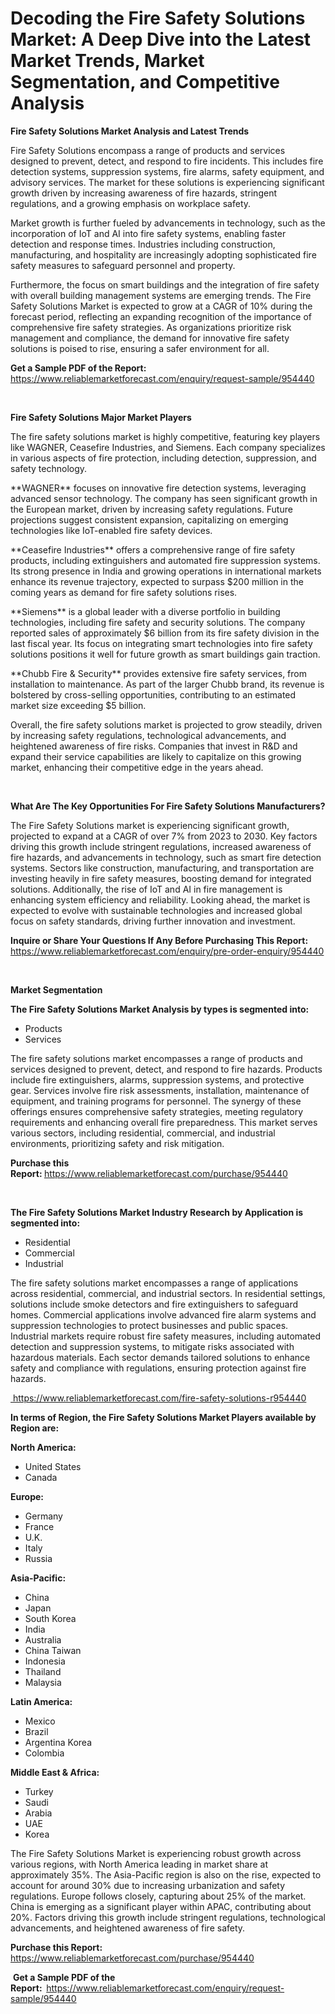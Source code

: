 <p><h1>Decoding the Fire Safety Solutions Market: A Deep Dive into the Latest Market Trends, Market Segmentation, and Competitive Analysis</h1></p><p><strong>Fire Safety Solutions Market Analysis and Latest Trends</strong></p>
<p><p>Fire Safety Solutions encompass a range of products and services designed to prevent, detect, and respond to fire incidents. This includes fire detection systems, suppression systems, fire alarms, safety equipment, and advisory services. The market for these solutions is experiencing significant growth driven by increasing awareness of fire hazards, stringent regulations, and a growing emphasis on workplace safety.</p><p>Market growth is further fueled by advancements in technology, such as the incorporation of IoT and AI into fire safety systems, enabling faster detection and response times. Industries including construction, manufacturing, and hospitality are increasingly adopting sophisticated fire safety measures to safeguard personnel and property.</p><p>Furthermore, the focus on smart buildings and the integration of fire safety with overall building management systems are emerging trends. The Fire Safety Solutions Market is expected to grow at a CAGR of 10% during the forecast period, reflecting an expanding recognition of the importance of comprehensive fire safety strategies. As organizations prioritize risk management and compliance, the demand for innovative fire safety solutions is poised to rise, ensuring a safer environment for all.</p></p>
<p><strong>Get a Sample PDF of the Report:&nbsp;</strong> <a href="https://www.reliablemarketforecast.com/enquiry/request-sample/954440?utm_campaign=3135&utm_medium=2&utm_source=Github&utm_content=ia&utm_term=18042025&utm_id=fire-safety-solutions">https://www.reliablemarketforecast.com/enquiry/request-sample/954440</a></p>
<p>&nbsp;</p>
<p><strong>Fire Safety Solutions Major Market Players</strong></p>
<p><p>The fire safety solutions market is highly competitive, featuring key players like WAGNER, Ceasefire Industries, and Siemens. Each company specializes in various aspects of fire protection, including detection, suppression, and safety technology.</p><p>**WAGNER** focuses on innovative fire detection systems, leveraging advanced sensor technology. The company has seen significant growth in the European market, driven by increasing safety regulations. Future projections suggest consistent expansion, capitalizing on emerging technologies like IoT-enabled fire safety devices.</p><p>**Ceasefire Industries** offers a comprehensive range of fire safety products, including extinguishers and automated fire suppression systems. Its strong presence in India and growing operations in international markets enhance its revenue trajectory, expected to surpass $200 million in the coming years as demand for fire safety solutions rises.</p><p>**Siemens** is a global leader with a diverse portfolio in building technologies, including fire safety and security solutions. The company reported sales of approximately $6 billion from its fire safety division in the last fiscal year. Its focus on integrating smart technologies into fire safety solutions positions it well for future growth as smart buildings gain traction.</p><p>**Chubb Fire & Security** provides extensive fire safety services, from installation to maintenance. As part of the larger Chubb brand, its revenue is bolstered by cross-selling opportunities, contributing to an estimated market size exceeding $5 billion.</p><p>Overall, the fire safety solutions market is projected to grow steadily, driven by increasing safety regulations, technological advancements, and heightened awareness of fire risks. Companies that invest in R&D and expand their service capabilities are likely to capitalize on this growing market, enhancing their competitive edge in the years ahead.</p></p>
<p>&nbsp;</p>
<p><strong>What Are The Key Opportunities For Fire Safety Solutions Manufacturers?</strong></p>
<p><p>The Fire Safety Solutions market is experiencing significant growth, projected to expand at a CAGR of over 7% from 2023 to 2030. Key factors driving this growth include stringent regulations, increased awareness of fire hazards, and advancements in technology, such as smart fire detection systems. Sectors like construction, manufacturing, and transportation are investing heavily in fire safety measures, boosting demand for integrated solutions. Additionally, the rise of IoT and AI in fire management is enhancing system efficiency and reliability. Looking ahead, the market is expected to evolve with sustainable technologies and increased global focus on safety standards, driving further innovation and investment.</p></p>
<p><strong>Inquire or Share Your Questions If Any Before Purchasing This Report:</strong> <a href="https://www.reliablemarketforecast.com/enquiry/pre-order-enquiry/954440?utm_campaign=3135&utm_medium=2&utm_source=Github&utm_content=ia&utm_term=18042025&utm_id=fire-safety-solutions">https://www.reliablemarketforecast.com/enquiry/pre-order-enquiry/954440</a></p>
<p>&nbsp;</p>
<p><strong>Market Segmentation</strong></p>
<p><strong>The Fire Safety Solutions Market Analysis by types is segmented into:</strong></p>
<p><ul><li>Products</li><li>Services</li></ul></p>
<p><p>The fire safety solutions market encompasses a range of products and services designed to prevent, detect, and respond to fire hazards. Products include fire extinguishers, alarms, suppression systems, and protective gear. Services involve fire risk assessments, installation, maintenance of equipment, and training programs for personnel. The synergy of these offerings ensures comprehensive safety strategies, meeting regulatory requirements and enhancing overall fire preparedness. This market serves various sectors, including residential, commercial, and industrial environments, prioritizing safety and risk mitigation.</p></p>
<p><strong>Purchase this Report:&nbsp;</strong><a href="https://www.reliablemarketforecast.com/purchase/954440?utm_campaign=3135&utm_medium=2&utm_source=Github&utm_content=ia&utm_term=18042025&utm_id=fire-safety-solutions">https://www.reliablemarketforecast.com/purchase/954440</a></p>
<p>&nbsp;</p>
<p><strong>The Fire Safety Solutions Market Industry Research by Application is segmented into:</strong></p>
<p><ul><li>Residential</li><li>Commercial</li><li>Industrial</li></ul></p>
<p><p>The fire safety solutions market encompasses a range of applications across residential, commercial, and industrial sectors. In residential settings, solutions include smoke detectors and fire extinguishers to safeguard homes. Commercial applications involve advanced fire alarm systems and suppression technologies to protect businesses and public spaces. Industrial markets require robust fire safety measures, including automated detection and suppression systems, to mitigate risks associated with hazardous materials. Each sector demands tailored solutions to enhance safety and compliance with regulations, ensuring protection against fire hazards.</p></p>
<p><a href="https://www.reliablemarketforecast.com/fire-safety-solutions-r954440?utm_campaign=3135&utm_medium=2&utm_source=Github&utm_content=ia&utm_term=18042025&utm_id=fire-safety-solutions">&nbsp;https://www.reliablemarketforecast.com/fire-safety-solutions-r954440</a></p>
<p><strong>In terms of Region, the Fire Safety Solutions Market Players available by Region are:</strong></p>
<p>
    <p> <strong> North America: </strong>
        <ul>
            <li>United States</li>
            <li>Canada</li>
        </ul>
        </p> 
    <p> <strong> Europe: </strong>
        <ul>
            <li>Germany</li>
            <li>France</li>
            <li>U.K.</li>
            <li>Italy</li>
            <li>Russia</li>
        </ul>
        </p> 
    <p> <strong> Asia-Pacific: </strong>
        <ul>
            <li>China</li>
            <li>Japan</li>
            <li>South Korea</li>
            <li>India</li>
            <li>Australia</li>
            <li>China Taiwan</li>
            <li>Indonesia</li>
            <li>Thailand</li>
            <li>Malaysia</li>
        </ul>
        </p> 
    <p> <strong> Latin America: </strong>
        <ul>
            <li>Mexico</li>
            <li>Brazil</li>
            <li>Argentina Korea</li>
            <li>Colombia</li>
        </ul>
        </p> 
    <p> <strong> Middle East & Africa: </strong>
        <ul>
            <li>Turkey</li>
            <li>Saudi</li>
            <li>Arabia</li>
            <li>UAE</li>
            <li>Korea</li>
        </ul>
    </p>
    </p>
<p><p>The Fire Safety Solutions Market is experiencing robust growth across various regions, with North America leading in market share at approximately 35%. The Asia-Pacific region is also on the rise, expected to account for around 30% due to increasing urbanization and safety regulations. Europe follows closely, capturing about 25% of the market. China is emerging as a significant player within APAC, contributing about 20%. Factors driving this growth include stringent regulations, technological advancements, and heightened awareness of fire safety.</p></p>
<p><strong>Purchase this Report: </strong><a href="https://www.reliablemarketforecast.com/purchase/954440?utm_campaign=3135&utm_medium=2&utm_source=Github&utm_content=ia&utm_term=18042025&utm_id=fire-safety-solutions">https://www.reliablemarketforecast.com/purchase/954440</a></p>
<p>&nbsp;<strong>Get a Sample PDF of the Report:&nbsp;&nbsp;</strong><a href="https://www.reliablemarketforecast.com/enquiry/request-sample/954440?utm_campaign=3135&utm_medium=2&utm_source=Github&utm_content=ia&utm_term=18042025&utm_id=fire-safety-solutions">https://www.reliablemarketforecast.com/enquiry/request-sample/954440</a></p>
<p><strong></strong></p>
<p><p></p><p></p><p></p></p>